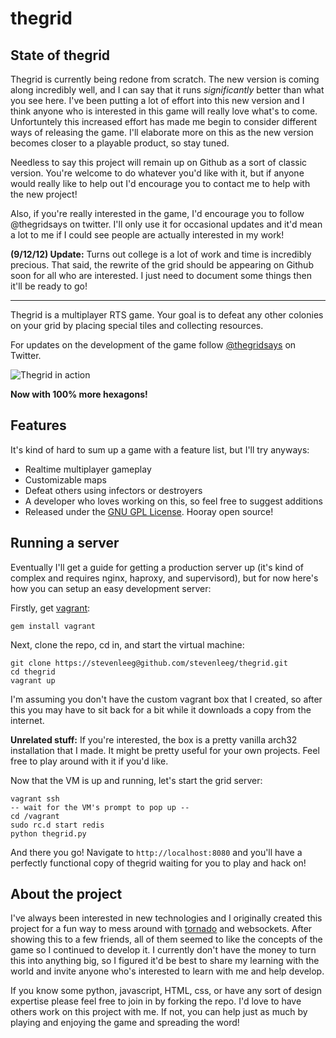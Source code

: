 thegrid
=========

## State of thegrid
Thegrid is currently being redone from scratch. The new version is coming along incredibly well, and I can say that it runs *significantly* better than what you see here. I've been putting a lot of effort into this new version and I think anyone who is interested in this game will really love what's to come. Unfortuntely this increased effort has made me begin to consider different ways of releasing the game. I'll elaborate more on this as the new version becomes closer to a playable product, so stay tuned. 

Needless to say this project will remain up on Github as a sort of classic version. You're welcome to do whatever you'd like with it, but if anyone would really like to help out I'd encourage you to contact me to help with the new project!

Also, if you're really interested in the game, I'd encourage you to follow @thegridsays on twitter. I'll only use it for occasional updates and it'd mean a lot to me if I could see people are actually interested in my work!

**(9/12/12) Update:** Turns out college is a lot of work and time is incredibly precious. That said, the rewrite of the grid should be appearing on Github soon for all who are interested. I just need to document some things then it'll be ready to go!

---

Thegrid is a multiplayer RTS game. Your goal is to defeat any other colonies on your grid by placing special tiles and collecting resources.

For updates on the development of the game follow [@thegridsays](http://twitter.com/thegridsays) on Twitter.

![Thegrid in action](http://i.imgur.com/lVJiw.png)

**Now with 100% more hexagons!**

## Features
It's kind of hard to sum up a game with a feature list, but I'll try anyways:

 * Realtime multiplayer gameplay
 * Customizable maps
 * Defeat others using infectors or destroyers
 * A developer who loves working on this, so feel free to suggest additions
 * Released under the [GNU GPL License](http://www.gnu.org/copyleft/gpl.html). Hooray open source!

## Running a server
Eventually I'll get a guide for getting a production server up (it's kind of complex and requires nginx, haproxy, and supervisord), but for now here's how you can setup an easy development server:

Firstly, get [vagrant](http://vagrantup.com/):

    gem install vagrant

Next, clone the repo, cd in, and start the virtual machine:

    git clone https://stevenleeg@github.com/stevenleeg/thegrid.git
    cd thegrid
    vagrant up

I'm assuming you don't have the custom vagrant box that I created, so after this you may have to sit back for a bit while it downloads a copy from the internet. 

**Unrelated stuff:** If you're interested, the box is a pretty vanilla arch32 installation that I made. It might be pretty useful for your own projects. Feel free to play around with it if you'd like.

Now that the VM is up and running, let's start the grid server:

    vagrant ssh
    -- wait for the VM's prompt to pop up --
    cd /vagrant
    sudo rc.d start redis
    python thegrid.py

And there you go! Navigate to `http://localhost:8080` and you'll have a perfectly functional copy of thegrid waiting for you to play and hack on!

## About the project
I've always been interested in new technologies and I originally created this project for a fun way to mess around with [tornado](http://tornadoweb.org) and websockets. After showing this to a few friends, all of them seemed to like the concepts of the game so I continued to develop it. I currently don't have the money to turn this into anything big, so I figured it'd be best to share my learning with the world and invite anyone who's interested to learn with me and help develop. 

If you know some python, javascript, HTML, css, or have any sort of design expertise please feel free to join in by forking the repo. I'd love to have others work on this project with me. If not, you can help just as much by playing and enjoying the game and spreading the word!

